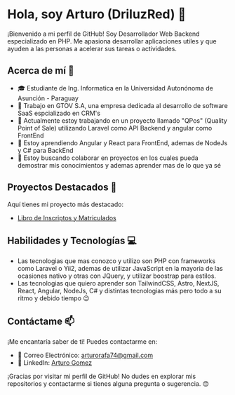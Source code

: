 # Hola, soy Arturo (DriluzRed) 👋

¡Bienvenido a mi perfil de GitHub! Soy Desarrollador Web Backend especializado en PHP. Me apasiona desarrollar aplicaciones utiles y que ayuden a las personas a acelerar sus tareas o actividades.

## Acerca de mí 🌟

- 🎓 Estudiante de Ing. Informatica en la Universidad Autonónoma de Asunción - Paraguay
- 💼 Trabajo en GTOV S.A, una empresa dedicada al desarrollo de software SaaS espcializado en CRM's
- 🔭 Actualmente estoy trabajando en un proyecto llamado "QPos" (Quality Point of Sale) utilizando Laravel como API Backend y angular como FrontEnd
- 🌱 Estoy aprendiendo Angular y React para FrontEnd, ademas de NodeJs y C# para BackEnd
- 👯 Estoy buscando colaborar en proyectos en los cuales pueda demostrar mis conocimientos y ademas aprender mas de lo que ya sé

## Proyectos Destacados 🚀

Aquí tienes  mi proyecto más destacado:

- [Libro de Inscriptos y Matriculados](https://github.com/DriluzRed/sistema)

## Habilidades y Tecnologías 💻

- Las tecnologias que mas conozco y utilizo son PHP con frameworks como Laravel o Yii2, ademas de utilizar JavaScript en la mayoria de las ocasiones nativo y otras con JQuery, y utilizar boostrap para estilos.
- Las tecnologias que quiero aprender son TailwindCSS, Astro, NextJS, React, Angular, NodeJs, C# y distintas tecnologias más pero todo a su ritmo y debido tiempo 😉

## Contáctame 📫

¡Me encantaría saber de ti! Puedes contactarme en:

- 📧 Correo Electrónico: arturorafa74@gmail.com
- 💼 LinkedIn: [Arturo Gomez](www.linkedin.com/in/arturogo-)

¡Gracias por visitar mi perfil de GitHub! No dudes en explorar mis repositorios y contactarme si tienes alguna pregunta o sugerencia. 😊
